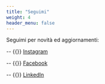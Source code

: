 ```yaml
---
title: "Seguimi"
weight: 4
header_menu: false
---
```


Seguimi per novità ed aggiornamenti:


-- {{<icon class="fafa-instagram" aria-hidden="true">}} [Instagram](https://www.instagram.com/daniela.ledonne/)


-- {{<icon class="fa fa-facebook" aria-hidden="true">}} [Facebook](https://www.facebook.com/psicodanielaledonne/)


-- {{<icon class="fa fa-linkedin" aria-hidden="true">}} [LinkedIn](https://www.linkedin.com/in/danielaledonne/)


